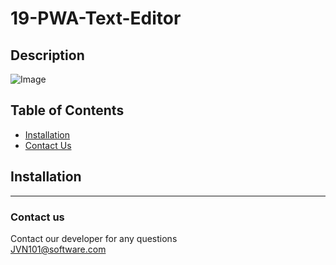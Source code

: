 # 19-PWA-Text-Editor

## Description

![Image](/Image/insomnia.png) 

## Table of Contents 

* [Installation](#installation)
* [Contact Us](#contact-us)

## Installation


***
### Contact us
Contact our developer for any questions <br />
<JVN101@software.com>

